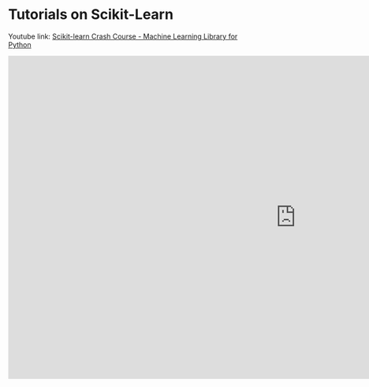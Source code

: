 # Tutorials on Scikit-Learn

Youtube link: [Scikit-learn Crash Course - Machine Learning Library for Python](https://youtu.be/0B5eIE_1vpU)

<iframe width="1166" height="656" src="https://www.youtube.com/embed/0B5eIE_1vpU" title="Scikit-learn Crash Course - Machine Learning Library for Python" frameborder="0" allow="accelerometer; autoplay; clipboard-write; encrypted-media; gyroscope; picture-in-picture" allowfullscreen></iframe>
